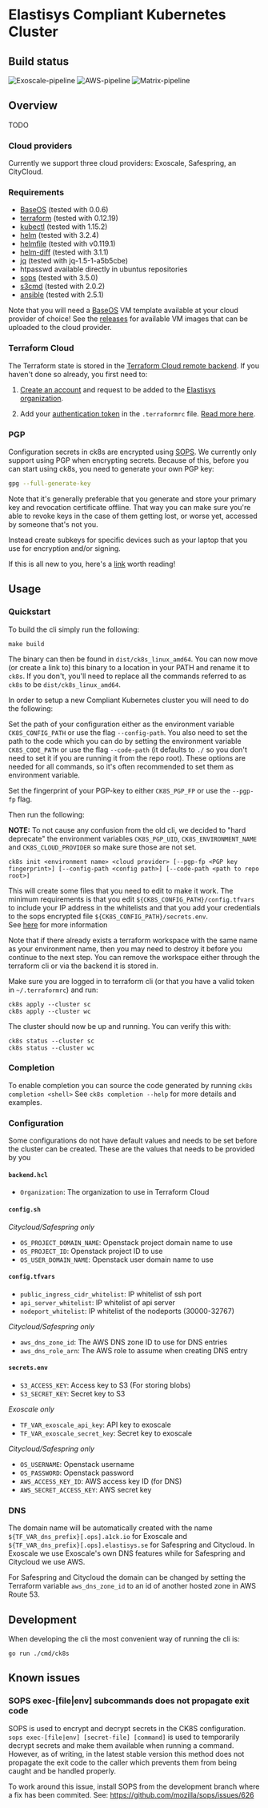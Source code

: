 Elastisys Compliant Kubernetes Cluster
======================================

## Build status

![Exoscale-pipeline](https://github.com/elastisys/ck8s/workflows/Exoscale-pipeline/badge.svg)
![AWS-pipeline](https://github.com/elastisys/ck8s/workflows/AWS-pipeline/badge.svg)
![Matrix-pipeline](https://github.com/elastisys/ck8s/workflows/Matrix-pipeline/badge.svg)

## Overview

TODO

### Cloud providers

Currently we support three cloud providers: Exoscale, Safespring, an
CityCloud.

### Requirements

- [BaseOS](https://github.com/elastisys/ck8s-base-vm) (tested with 0.0.6)
- [terraform](https://www.terraform.io/downloads.html) (tested with 0.12.19)
- [kubectl](https://github.com/kubernetes/kubernetes/releases) (tested with 1.15.2)
- [helm](https://github.com/helm/helm/releases) (tested with 3.2.4)
- [helmfile](https://github.com/roboll/helmfile) (tested with v0.119.1)
- [helm-diff](https://github.com/databus23/helm-diff) (tested with 3.1.1)
- [jq](https://github.com/stedolan/jq) (tested with jq-1.5-1-a5b5cbe)
- htpasswd available directly in ubuntus repositories
- [sops](https://github.com/mozilla/sops) (tested with 3.5.0)
- [s3cmd](https://s3tools.org/s3cmd) (tested with 2.0.2)
- [ansible](https://www.ansible.com) (tested with 2.5.1)

Note that you will need a [BaseOS](https://github.com/elastisys/ck8s-base-vm)
VM template available at your cloud provider of choice!
See the [releases](https://github.com/elastisys/ck8s-base-vm/releases) for
available VM images that can be uploaded to the cloud provider.

### Terraform Cloud

The Terraform state is stored in the
[Terraform Cloud remote backend](https://www.terraform.io/docs/backends/types/remote.html).
If you haven't done so already, you first need to:

1. [Create an account](https://app.terraform.io/signup/account) and request to
be added to the
[Elastisys organization](https://app.terraform.io/app/elastisys).

2. Add your
[authentication token](https://app.terraform.io/app/settings/tokens)
in the `.terraformrc` file.
[Read more here](https://www.terraform.io/docs/enterprise/free/index.html#configure-access-for-the-terraform-cli).

### PGP

Configuration secrets in ck8s are encrypted using
[SOPS](https://github.com/mozilla/sops). We currently only support using PGP
when encrypting secrets. Because of this, before you can start using ck8s,
you need to generate your own PGP key:

```bash
gpg --full-generate-key
```

Note that it's generally preferable that you generate and store your primary
key and revocation certificate offline. That way you can make sure you're able
to revoke keys in the case of them getting lost, or worse yet, accessed by
someone that's not you.

Instead create subkeys for specific devices such as your laptop that you use
for encryption and/or signing.

If this is all new to you, here's a
[link](https://riseup.net/en/security/message-security/openpgp/best-practices)
worth reading!

## Usage

### Quickstart

To build the cli simply run the following:

```
make build
```

The binary can then be found in `dist/ck8s_linux_amd64`. You can now move (or create a link to) this binary to a
location in your PATH and rename it to `ck8s`. If you don't, you'll need to replace all the commands referred to as
`ck8s` to be `dist/ck8s_linux_amd64`.

In order to setup a new Compliant Kubernetes cluster you will need to do the following:

Set the path of your configuration either as the environment variable `CK8S_CONFIG_PATH` or use the flag
`--config-path`. You also need to set the path to the code which you can do by setting the environment variable
`CK8S_CODE_PATH` or use the flag `--code-path` (it defaults to `./` so you don't need to set it if you are running it
from the repo root). These options are needed for all commands, so it's often recommended to set them as environment
variable.

Set the fingerprint of your PGP-key to either `CK8S_PGP_FP` or use the `--pgp-fp` flag.

Then run the following:

**NOTE:** To not cause any confusion from the old cli, we decided to "hard deprecate" the environment variables
`CK8S_PGP_UID`, `CK8S_ENVIRONMENT_NAME` and `CK8S_CLOUD_PROVIDER` so make sure those are not set.

```
ck8s init <environment name> <cloud provider> [--pgp-fp <PGP key fingerprint>] [--config-path <config path>] [--code-path <path to repo root>]
```

This will create some files that you need to edit to make it work. The minimum requirements is that you edit
`${CK8S_CONFIG_PATH}/config.tfvars` to include your IP address in the whitelists and that you add your credentials to
the sops encrypted file `${CK8S_CONFIG_PATH}/secrets.env`.  
See [here](#configuration) for more information

Note that if there already exists a terraform workspace with the same name as your environment name, then you may need to destroy it
before you continue to the next step. You can remove the workspace either through the terraform cli or via the backend it is stored in.

Make sure you are logged in to terraform cli (or that you have a valid token in `~/.terraformrc`) and run:

```
ck8s apply --cluster sc
ck8s apply --cluster wc
```

The cluster should now be up and running. You can verify this with:

```
ck8s status --cluster sc
ck8s status --cluster wc
```

### Completion

To enable completion you can source the code generated by running `ck8s completion <shell>`
See `ck8s completion --help` for more details and examples.

### Configuration

Some configurations do not have default values and needs to be set before the cluster can be created. These are the
values that needs to be provided by you

#### `backend.hcl`

* `Organization`: The organization to use in Terraform Cloud

#### `config.sh`

*Citycloud/Safespring only*

* `OS_PROJECT_DOMAIN_NAME`: Openstack project domain name to use
* `OS_PROJECT_ID`: Openstack project ID to use
* `OS_USER_DOMAIN_NAME`: Openstack user domain name to use

#### `config.tfvars`

* `public_ingress_cidr_whitelist`: IP whitelist of ssh port
* `api_server_whitelist`: IP whitelist of api server
* `nodeport_whitelist`: IP whitelist of the nodeports (30000-32767)

*Citycloud/Safespring only*

* `aws_dns_zone_id`: The AWS DNS zone ID to use for DNS entries
* `aws_dns_role_arn`: The AWS role to assume when creating DNS entry

#### `secrets.env`

* `S3_ACCESS_KEY`: Access key to S3 (For storing blobs)
* `S3_SECRET_KEY`: Secret key to S3

*Exoscale only*

* `TF_VAR_exoscale_api_key`: API key to exoscale
* `TF_VAR_exoscale_secret_key`: Secret key to exoscale

*Citycloud/Safespring only*

* `OS_USERNAME`: Openstack username
* `OS_PASSWORD`: Openstack password
* `AWS_ACCESS_KEY_ID`: AWS access key ID (for DNS)
* `AWS_SECRET_ACCESS_KEY`: AWS secret key

### DNS

The domain name will be automatically created with the name
`${TF_VAR_dns_prefix}[.ops].a1ck.io` for Exoscale and
`${TF_VAR_dns_prefix}[.ops].elastisys.se` for Safespring and Citycloud.
In Exoscale we use Exoscale's own DNS features while for Safespring and Citycloud we use AWS.

For Safespring and Citycloud the domain can be changed by setting the Terraform variable
`aws_dns_zone_id` to an id of another hosted zone in AWS Route 53.

## Development

When developing the cli the most convenient way of running the cli is:

```
go run ./cmd/ck8s
```

## Known issues

### SOPS exec-[file|env] subcommands does not propagate exit code

SOPS is used to encrypt and decrypt secrets in the CK8S configuration.
`sops exec-[file|env] [secret-file] [command]` is used to temporarily decrypt
secrets and make them available when running a command. However, as of writing,
in the latest stable version this method does not propagate the exit code to
the caller which prevents them from being caught and be handled properly.

To work around this issue, install SOPS from the development branch where a fix
has been commited.
See: https://github.com/mozilla/sops/issues/626

